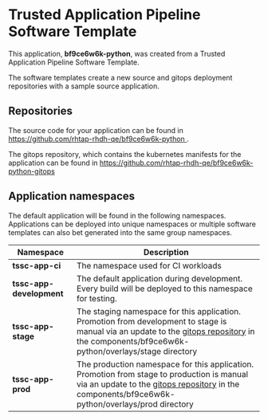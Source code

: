# Trusted Application Pipeline Software Template

This application, **bf9ce6w6k-python**, was created from a Trusted Application Pipeline Software Template.

The software templates create a new source and gitops deployment repositories with a sample source application. 

## Repositories

The source code for your application can be found in [https://github.com/rhtap-rhdh-qe/bf9ce6w6k-python ](https://github.com/rhtap-rhdh-qe/bf9ce6w6k-python ).
 
The gitops repository, which contains the kubernetes manifests for the application can be found in 
[https://github.com/rhtap-rhdh-qe/bf9ce6w6k-python-gitops ](https://github.com/rhtap-rhdh-qe/bf9ce6w6k-python-gitops ) 

## Application namespaces 

The default application will be found in the following namespaces. Applications can be deployed into unique namespaces or multiple software templates can also bet generated into the same group namespaces.  

|  Namespace   |  Description   |  
| -------- | -------- |
| **tssc-app-ci** | The namespace used for CI workloads |
| **tssc-app-development** | The default application during development. Every build will be deployed to this namespace for testing. |
| **tssc-app-stage** | The staging namespace for this application. Promotion from development to stage is manual via an update to the [gitops repository](https://github.com/rhtap-rhdh-qe/bf9ce6w6k-python-gitops ) in the components/bf9ce6w6k-python/overlays/stage directory |
| **tssc-app-prod** | The production namespace for this application. Promotion from stage to production is manual via an update to the [gitops repository](https://github.com/rhtap-rhdh-qe/bf9ce6w6k-python-gitops ) in the components/bf9ce6w6k-python/overlays/prod directory |